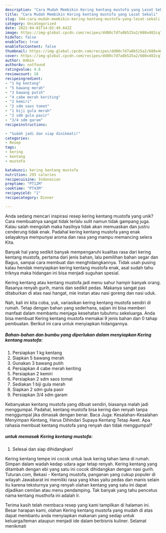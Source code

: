 ```yaml
---
description: "Cara Mudah Membikin Kering kentang mustofa yang Lezat Sekali"
title: "Cara Mudah Membikin Kering kentang mustofa yang Lezat Sekali"
slug: 344-cara-mudah-membikin-kering-kentang-mustofa-yang-lezat-sekali
category: Uncategorized
date: 2022-04-01T14:02:49.642Z
image: https://img-global.cpcdn.com/recipes/dd80c7d7a8b525a2/680x482cq70/kering-kentang-mustofa-foto-resep-utama.jpg
hideToc: false
enableToc: true
enableTocContent: false
thumbnail: https://img-global.cpcdn.com/recipes/dd80c7d7a8b525a2/680x482cq70/kering-kentang-mustofa-foto-resep-utama.jpg
cover: https://img-global.cpcdn.com/recipes/dd80c7d7a8b525a2/680x482cq70/kering-kentang-mustofa-foto-resep-utama.jpg
author: Admin
authorAv: notfound
ratingvalue: 4.6
reviewcount: 18
recipeingredient:
- "1 kg kentang"
- "5 bawang merah"
- "3 bawang putih"
- "4 cabe merah keriting"
- "2 kemiri"
- "2 sdm saos tomat"
- "1 biji gula merah"
- "2 sdm gula pasir"
- "3/4 sdm garam"
recipeinstructions:

- "Sudah jadi dan siap dinikmati!"
categories:
- Resep
tags:
- kering
- kentang
- mustofa

katakunci: kering kentang mustofa 
nutrition: 293 calories
recipecuisine: Indonesian
preptime: "PT12M"
cooktime: "PT43M"
recipeyield: "1"
recipecategory: Dinner

---
```





Anda sedang mencari inspirasi resep kering kentang mustofa yang unik? Cara membuatnya sangat tidak terlalu sulit namun tidak gampang juga. Kalau salah mengolah maka hasilnya tidak akan memuaskan dan justru cenderung tidak enak. Padahal kering kentang mustofa yang enak selayaknya mempunyai aroma dan rasa yang mampu memancing selera Kita.





Banyak hal yang sedikit banyak mempengaruhi kualitas rasa dari kering kentang mustofa, pertama dari jenis bahan, lalu pemilihan bahan segar dan Bagus, sampai cara membuat dan menghidangkannya. Tidak usah pusing kalau hendak menyiapkan kering kentang mustofa enak,      asal sudah tahu triknya maka hidangan ini bisa menjadi suguhan spesial.














Kering kentang atau kentang mustofa jadi menu sahur hampir banyak orang. Rasanya renyah gurih, manis dan sedikit pedas. Makanya sangat pas ditaburkan di atas nasi hangat, mie instan atau nasi goreng dan nasi uduk.






Nah, kali ini kita coba, yuk, variasikan kering kentang mustofa sendiri di rumah. Tetap dengan bahan yang sederhana, sajian ini bisa memberi manfaat dalam membantu menjaga kesehatan tubuhmu sekeluarga. Anda bisa membuat Kering kentang mustofa memakai 9 jenis bahan dan 0 tahap pembuatan. Berikut ini cara untuk menyiapkan hidangannya.

<!--inarticleads1-->

##### Bahan-bahan dan bumbu yang diperlukan dalam menyiapkan Kering kentang mustofa:

1. Persiapkan 1 kg kentang
1. Siapkan 5 bawang merah
1. Gunakan 3 bawang putih
1. Persiapkan 4 cabe merah keriting
1. Persiapkan 2 kemiri
1. Persiapkan 2 sdm saos tomat
1. Sediakan 1 biji gula merah
1. Siapkan 2 sdm gula pasir
1. Persiapkan 3/4 sdm garam


Kebanyakan kentang mustofa yang dibuat sendiri, biasanya malah jadi menggumpal. Padahal, kentang mustofa bisa kering dan renyah tanpa menggumpal jika dimasak dengan benar. Baca Juga: Kesalahan-Kesalahan Menyimpan Kentang, Harus Dihindari Supaya Kentang Tetap Awet. Apa rahasia membuat kentang mustofa yang renyah dan tidak menggumpal? 

<!--inarticleads2-->

#####  untuk memasak Kering kentang mustofa:


1. Selesai dan siap dihidangkan!

Kering kentang tempe ini cocok untuk lauk kering tahan lama di rumah. Simpan dalam wadah kedap udara agar tetap renyah. Kering kentang yang ditambah dengan ebi yang satu ini cocok dihidangkan dengan nasi gurih. Tuturan.com, Bekasi - Kentang mustofa, panganan yang cukup populer di wilayah Jawabarat ini memiliki rasa yang khas yaitu pedas dan manis selain itu karena teksturnya yang renyah olahan kentang yang satu ini dapat dijadikan cemilan atau menu pendamping. Tak banyak yang tahu pencetus nama kentang musthofa ini adalah Ir. 

Terima kasih telah membaca resep yang kami tampilkan di halaman ini. Besar harapan kami, olahan Kering kentang mustofa yang mudah di atas dapat membantu anda menyiapkan makanan yang sedap untuk keluarga/teman ataupun menjadi ide dalam berbisnis kuliner. Selamat menikmati
